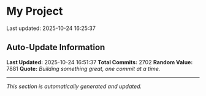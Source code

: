 # My Project


Last updated: 2025-10-24 16:25:37





















































































































































































































































































































































































































































































































































































































































































































































































































































































































































































































































































































































































































































































































































































































































































































































































































































































































































































































































































































































































































































































































































































































































































































































































































































































































































































































































































































































































































































































































































































































































































































































































































## Auto-Update Information

**Last Updated:** 2025-10-24 16:51:37
**Total Commits:** 2702
**Random Value:** 7881
**Quote:** _Building something great, one commit at a time._

---
_This section is automatically generated and updated._